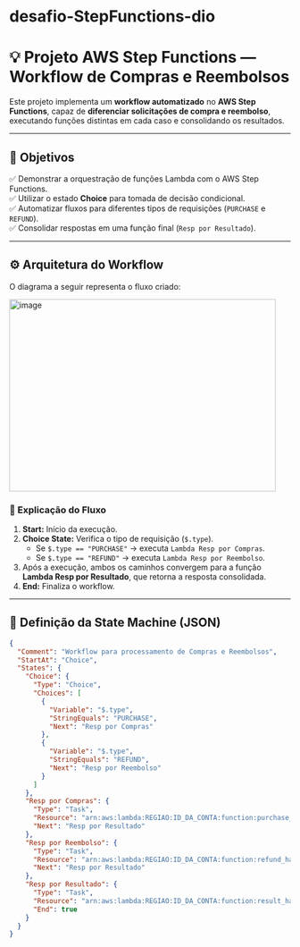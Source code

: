 # desafio-StepFunctions-dio
# 💡 Projeto AWS Step Functions — Workflow de Compras e Reembolsos  

Este projeto implementa um **workflow automatizado** no **AWS Step Functions**, capaz de **diferenciar solicitações de compra e reembolso**, executando funções distintas em cada caso e consolidando os resultados.

---

## 🧭 Objetivos  

✅ Demonstrar a orquestração de funções Lambda com o AWS Step Functions.  
✅ Utilizar o estado **Choice** para tomada de decisão condicional.  
✅ Automatizar fluxos para diferentes tipos de requisições (`PURCHASE` e `REFUND`).  
✅ Consolidar respostas em uma função final (`Resp por Resultado`).  

---

## ⚙️ Arquitetura do Workflow  

O diagrama a seguir representa o fluxo criado:

<img width="477" height="344" alt="image" src="https://github.com/user-attachments/assets/8927febc-d2b2-4be4-9f73-1382650b5824" />


### 🔁 Explicação do Fluxo  

1. **Start:** Início da execução.  
2. **Choice State:** Verifica o tipo de requisição (`$.type`).  
   - Se `$.type == "PURCHASE"` → executa `Lambda Resp por Compras`.  
   - Se `$.type == "REFUND"` → executa `Lambda Resp por Reembolso`.  
3. Após a execução, ambos os caminhos convergem para a função  
   **Lambda Resp por Resultado**, que retorna a resposta consolidada.  
4. **End:** Finaliza o workflow.

---

## 🧩 Definição da State Machine (JSON)

```json
{
  "Comment": "Workflow para processamento de Compras e Reembolsos",
  "StartAt": "Choice",
  "States": {
    "Choice": {
      "Type": "Choice",
      "Choices": [
        {
          "Variable": "$.type",
          "StringEquals": "PURCHASE",
          "Next": "Resp por Compras"
        },
        {
          "Variable": "$.type",
          "StringEquals": "REFUND",
          "Next": "Resp por Reembolso"
        }
      ]
    },
    "Resp por Compras": {
      "Type": "Task",
      "Resource": "arn:aws:lambda:REGIAO:ID_DA_CONTA:function:purchase_handler",
      "Next": "Resp por Resultado"
    },
    "Resp por Reembolso": {
      "Type": "Task",
      "Resource": "arn:aws:lambda:REGIAO:ID_DA_CONTA:function:refund_handler",
      "Next": "Resp por Resultado"
    },
    "Resp por Resultado": {
      "Type": "Task",
      "Resource": "arn:aws:lambda:REGIAO:ID_DA_CONTA:function:result_handler",
      "End": true
    }
  }
}
